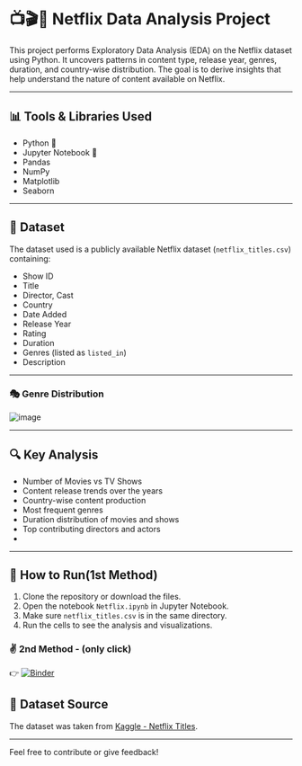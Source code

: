 # 📺🎬🍿 Netflix Data Analysis Project

This project performs Exploratory Data Analysis (EDA) on the Netflix dataset using Python. It uncovers patterns in content type, release year, genres, duration, and country-wise distribution. The goal is to derive insights that help understand the nature of content available on Netflix.

---

## 📊 Tools & Libraries Used

- Python 🐍
- Jupyter Notebook 📒
- Pandas
- NumPy
- Matplotlib
- Seaborn

---

## 📁 Dataset

The dataset used is a publicly available Netflix dataset (`netflix_titles.csv`) containing:
- Show ID
- Title
- Director, Cast
- Country
- Date Added
- Release Year
- Rating
- Duration
- Genres (listed as `listed_in`)
- Description

---
### 🎭 Genre Distribution
![image](https://github.com/user-attachments/assets/f5f06317-09a5-4926-ae7f-7e51d691e4b7)



---
## 🔍 Key Analysis

- Number of Movies vs TV Shows
- Content release trends over the years
- Country-wise content production
- Most frequent genres
- Duration distribution of movies and shows
- Top contributing directors and actors
- 
---

## 🚀 How to Run(1st Method)
1. Clone the repository or download the files.
2. Open the notebook `Netflix.ipynb` in Jupyter Notebook.
3. Make sure `netflix_titles.csv` is in the same directory.
4. Run the cells to see the analysis and visualizations.
### ✌️ 2nd Method - (only click)
👉 [![Binder](https://mybinder.org/badge_logo.svg)](https://mybinder.org/v2/gh/Sharmaindradev-007/netflix-analysis/HEAD?labpath=Netflix.ipynb)


## 📌 Dataset Source

The dataset was taken from [Kaggle - Netflix Titles](https://www.kaggle.com/datasets/shivamb/netflix-shows).

---
Feel free to contribute or give feedback!

